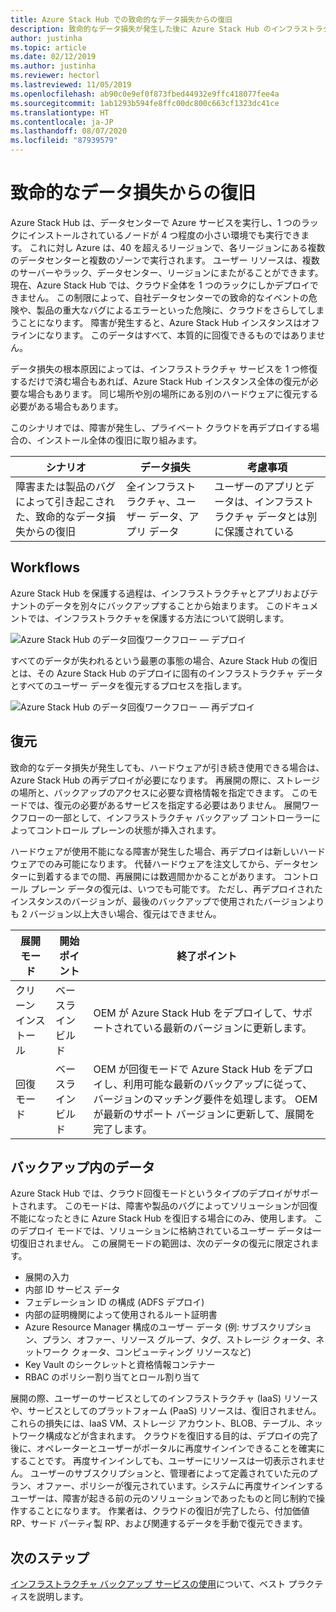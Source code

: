 ```yaml
---
title: Azure Stack Hub での致命的なデータ損失からの復旧
description: 致命的なデータ損失が発生した後に Azure Stack Hub のインフラストラクチャ データを復旧および復元する方法について学習します。
author: justinha
ms.topic: article
ms.date: 02/12/2019
ms.author: justinha
ms.reviewer: hectorl
ms.lastreviewed: 11/05/2019
ms.openlocfilehash: ab90c0e9ef0f873fbed44932e9ffc418077fee4a
ms.sourcegitcommit: 1ab1293b594fe8ffc00dc800c663cf1323dc41ce
ms.translationtype: HT
ms.contentlocale: ja-JP
ms.lasthandoff: 08/07/2020
ms.locfileid: "87939579"
---
```

# <a name="recover-from-catastrophic-data-loss"></a>致命的なデータ損失からの復旧

Azure Stack Hub は、データセンターで Azure サービスを実行し、1 つのラックにインストールされているノードが 4 つ程度の小さい環境でも実行できます。 これに対し Azure は、40 を超えるリージョンで、各リージョンにある複数のデータセンターと複数のゾーンで実行されます。 ユーザー リソースは、複数のサーバーやラック、データセンター、リージョンにまたがることができます。 現在、Azure Stack Hub では、クラウド全体を 1 つのラックにしかデプロイできません。 この制限によって、自社データセンターでの致命的なイベントの危険や、製品の重大なバグによるエラーといった危険に、クラウドをさらしてしまうことになります。 障害が発生すると、Azure Stack Hub インスタンスはオフラインになります。 このデータはすべて、本質的に回復できるものではありません。

データ損失の根本原因によっては、インフラストラクチャ サービスを 1 つ修復するだけで済む場合もあれば、Azure Stack Hub インスタンス全体の復元が必要な場合もあります。 同じ場所や別の場所にある別のハードウェアに復元する必要がある場合もあります。

このシナリオでは、障害が発生し、プライベート クラウドを再デプロイする場合の、インストール全体の復旧に取り組みます。

| シナリオ                                                           | データ損失                            | 考慮事項                                                             |
|--------------------------------------------------------------------|--------------------------------------|----------------------------------------------------------------------------|
| 障害または製品のバグによって引き起こされた、致命的なデータ損失からの復旧 | 全インフラストラクチャ、ユーザー データ、アプリ データ | ユーザーのアプリとデータは、インフラストラクチャ データとは別に保護されている |

## <a name="workflows"></a>Workflows

Azure Stack Hub を保護する過程は、インフラストラクチャとアプリおよびテナントのデータを別々にバックアップすることから始まります。 このドキュメントでは、インフラストラクチャを保護する方法について説明します。 

![Azure Stack Hub のデータ回復ワークフロー — デプロイ](media/azure-stack-backup/azure-stack-backup-workflow1.png)

すべてのデータが失われるという最悪の事態の場合、Azure Stack Hub の復旧とは、その Azure Stack Hub のデプロイに固有のインフラストラクチャ データとすべてのユーザー データを復元するプロセスを指します。 

![Azure Stack Hub のデータ回復ワークフロー — 再デプロイ](media/azure-stack-backup/azure-stack-backup-workflow2.png)

## <a name="restore"></a>復元

致命的なデータ損失が発生しても、ハードウェアが引き続き使用できる場合は、Azure Stack Hub の再デプロイが必要になります。 再展開の際に、ストレージの場所と、バックアップのアクセスに必要な資格情報を指定できます。 このモードでは、復元の必要があるサービスを指定する必要はありません。 展開ワークフローの一部として、インフラストラクチャ バックアップ コントローラーによってコントロール プレーンの状態が挿入されます。

ハードウェアが使用不能になる障害が発生した場合、再デプロイは新しいハードウェアでのみ可能になります。 代替ハードウェアを注文してから、データセンターに到着するまでの間、再展開には数週間かかることがあります。 コントロール プレーン データの復元は、いつでも可能です。 ただし、再デプロイされたインスタンスのバージョンが、最後のバックアップで使用されたバージョンよりも 2 バージョン以上大きい場合、復元はできません。

| 展開モード | 開始ポイント | 終了ポイント                                                                                                                                                                                                     |
|-----------------|----------------|---------------------------------------------------------------------------------------------------------------------------------------------------------------------------------------------------------------|
| クリーン インストール   | ベースライン ビルド | OEM が Azure Stack Hub をデプロイして、サポートされている最新のバージョンに更新します。                                                                                                                                          |
| 回復モード   | ベースライン ビルド | OEM が回復モードで Azure Stack Hub をデプロイし、利用可能な最新のバックアップに従って、バージョンのマッチング要件を処理します。 OEM が最新のサポート バージョンに更新して、展開を完了します。 |

## <a name="data-in-backups"></a>バックアップ内のデータ

Azure Stack Hub では、クラウド回復モードというタイプのデプロイがサポートされます。 このモードは、障害や製品のバグによってソリューションが回復不能になったときに Azure Stack Hub を復旧する場合にのみ、使用します。 このデプロイ モードでは、ソリューションに格納されているユーザー データは一切復旧されません。 この展開モードの範囲は、次のデータの復元に限定されます。

 - 展開の入力
 - 内部 ID サービス データ
 - フェデレーション ID の構成 (ADFS デプロイ)
 - 内部の証明機関によって使用されるルート証明書
 - Azure Resource Manager 構成のユーザー データ (例: サブスクリプション、プラン、オファー、リソース グループ、タグ、ストレージ クォータ、ネットワーク クォータ、コンピューティング リソースなど)
 - Key Vault のシークレットと資格情報コンテナー
 - RBAC のポリシー割り当てとロール割り当て

展開の際、ユーザーのサービスとしてのインフラストラクチャ (IaaS) リソースや、サービスとしてのプラットフォーム (PaaS) リソースは、復旧されません。 これらの損失には、IaaS VM、ストレージ アカウント、BLOB、テーブル、ネットワーク構成などが含まれます。 クラウドを復旧する目的は、デプロイの完了後に、オペレーターとユーザーがポータルに再度サインインできることを確実にすることです。 再度サインインしても、ユーザーにリソースは一切表示されません。 ユーザーのサブスクリプションと、管理者によって定義されていた元のプラン、オファー、ポリシーが復元されています。システムに再度サインインするユーザーは、障害が起きる前の元のソリューションであったものと同じ制約で操作することになります。 作業者は、クラウドの復旧が完了したら、付加価値 RP、サード パーティ製 RP、および関連するデータを手動で復元できます。

## <a name="next-steps"></a>次のステップ

[インフラストラクチャ バックアップ サービスの使用](azure-stack-backup-best-practices.md)について、ベスト プラクティスを説明します。
